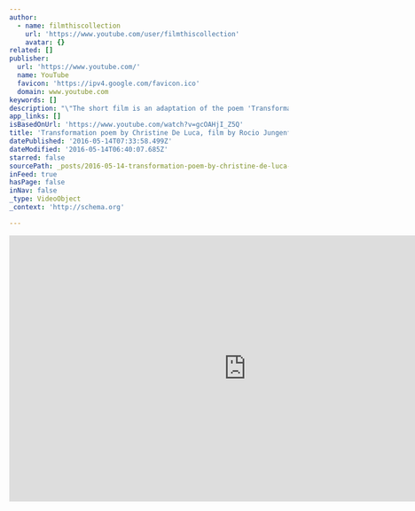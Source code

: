 ```yaml
---
author:
  - name: filmthiscollection
    url: 'https://www.youtube.com/user/filmthiscollection'
    avatar: {}
related: []
publisher:
  url: 'https://www.youtube.com/'
  name: YouTube
  favicon: 'https://ipv4.google.com/favicon.ico'
  domain: www.youtube.com
keywords: []
description: "\"The short film is an adaptation of the poem 'Transformation' by Christine De Luca. The poem was inspired by the tapestry 'Water Surface' by David Cochrane 2006-2007 at Dovecot Studios (formerly Infirmary Street Baths), Edinburgh. The video material is part of a series of interventions in the Scottish Borders."
app_links: []
isBasedOnUrl: 'https://www.youtube.com/watch?v=gcOAHjI_Z5Q'
title: 'Transformation poem by Christine De Luca, film by Rocio Jungenfeld'
datePublished: '2016-05-14T07:33:58.499Z'
dateModified: '2016-05-14T06:40:07.685Z'
starred: false
sourcePath: _posts/2016-05-14-transformation-poem-by-christine-de-luca-film-by-rocio-jung.md
inFeed: true
hasPage: false
inNav: false
_type: VideoObject
_context: 'http://schema.org'

---
```

<iframe src="https://cdn.embedly.com/widgets/media.html?src=https%3A%2F%2Fwww.youtube.com%2Fembed%2FgcOAHjI_Z5Q%3Ffeature%3Doembed&amp;url=http%3A%2F%2Fwww.youtube.com%2Fwatch%3Fv%3DgcOAHjI_Z5Q&amp;image=https%3A%2F%2Fi.ytimg.com%2Fvi%2FgcOAHjI_Z5Q%2Fhqdefault.jpg&amp;key=b7d04c9b404c499eba89ee7072e1c4f7&amp;type=text%2Fhtml&amp;schema=youtube" width="854" height="480" scrolling="no" frameborder="0" allowfullscreen="" style=""></iframe>